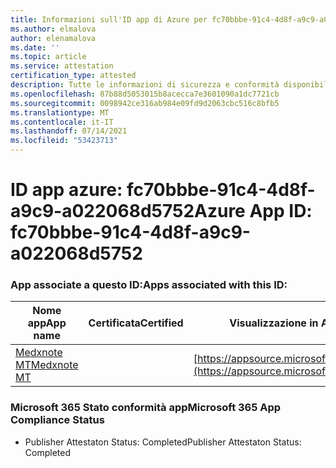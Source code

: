 ```yaml
---
title: Informazioni sull'ID app di Azure per fc70bbbe-91c4-4d8f-a9c9-a022068d5752
ms.author: elmalova
author: elenamalova
ms.date: ''
ms.topic: article
ms.service: attestation
certification_type: attested
description: Tutte le informazioni di sicurezza e conformità disponibili per fc70bbbe-91c4-4d8f-a9c9-a022068d5752.
ms.openlocfilehash: 87b88d5053015b8acecca7e3601090a1dc7721cb
ms.sourcegitcommit: 0098942ce316ab984e09fd9d2063cbc516c8bfb5
ms.translationtype: MT
ms.contentlocale: it-IT
ms.lasthandoff: 07/14/2021
ms.locfileid: "53423713"
---
```

# <a name="azure-app-id-fc70bbbe-91c4-4d8f-a9c9-a022068d5752"></a><span data-ttu-id="17f8d-103">ID app azure: fc70bbbe-91c4-4d8f-a9c9-a022068d5752</span><span class="sxs-lookup"><span data-stu-id="17f8d-103">Azure App ID: fc70bbbe-91c4-4d8f-a9c9-a022068d5752</span></span>


### <a name="apps-associated-with-this-id"></a><span data-ttu-id="17f8d-104">App associate a questo ID:</span><span class="sxs-lookup"><span data-stu-id="17f8d-104">Apps associated with this ID:</span></span>
| <span data-ttu-id="17f8d-105">**Nome app**</span><span class="sxs-lookup"><span data-stu-id="17f8d-105">**App name**</span></span> | <span data-ttu-id="17f8d-106">**Certificata**</span><span class="sxs-lookup"><span data-stu-id="17f8d-106">**Certified**</span></span> | <span data-ttu-id="17f8d-107">**Visualizzazione in AppSource**</span><span class="sxs-lookup"><span data-stu-id="17f8d-107">**View in AppSource**</span></span> |
|-|-|-|
| [<span data-ttu-id="17f8d-108">Medxnote MT</span><span class="sxs-lookup"><span data-stu-id="17f8d-108">Medxnote MT</span></span>](https://docs.microsoft.com/en-us/microsoft-365-app-certification/forward/WA200001823) |  | [https://appsource.microsoft.com/product/office/WA200001823](https://appsource.microsoft.com/product/office/WA200001823) |

### <a name="microsoft-365-app-compliance-status"></a><span data-ttu-id="17f8d-109">Microsoft 365 Stato conformità app</span><span class="sxs-lookup"><span data-stu-id="17f8d-109">Microsoft 365 App Compliance Status</span></span>
- <span data-ttu-id="17f8d-110">Publisher Attestaton Status: Completed</span><span class="sxs-lookup"><span data-stu-id="17f8d-110">Publisher Attestaton Status: Completed</span></span>
